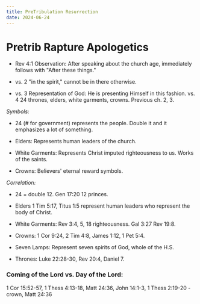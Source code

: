 ```yaml
---
title: PreTribulation Resurrection
date: 2024-06-24
---
```


# Pretrib Rapture Apologetics 

+ Rev 4:1 Observation: After speaking about the church age, immediately follows with "After these things." 
+ vs. 2 "in the spirit," cannot be in there otherwise.

+ vs. 3 Representation of God: He is presenting Himself in this fashion. vs. 4 24 thrones, elders, white garments, crowns. Previous ch. 2, 3.

_Symbols:_ 
* 24 (# for government) represents the people. Double it and it emphasizes a lot of something.

* Elders: Represents human leaders of the church.

* White Garments: Represents Christ imputed righteousness to us. Works of the saints.

* Crowns: Believers' eternal reward symbols.

_Correlation:_ 
* 24 = double 12. Gen 17:20 12 princes. 
* Elders 1 Tim 5:17, Titus 1:5 represent human leaders who represent the body of Christ.

* White Garments: Rev 3:4, 5, 18 righteousness. Gal 3:27 Rev 19:8.

* Crowns: 1 Cor 9:24, 2 Tim 4:8, James 1:12, 1 Pet 5:4.

* Seven Lamps: Represent seven spirits of God, whole of the H.S.

* Thrones: Luke 22:28-30, Rev 20:4, Daniel 7.

### Coming of the Lord vs. Day of the Lord: 
1 Cor 15:52-57, 1 Thess 4:13-18, Matt 24:36, John 14:1-3, 1 Thess 2:19-20 - crown, Matt 24:36